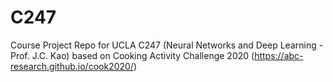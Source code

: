 # C247
Course Project Repo for UCLA C247 (Neural Networks and Deep Learning - Prof. J.C. Kao) based on Cooking Activity Challenge 2020 (https://abc-research.github.io/cook2020/)
